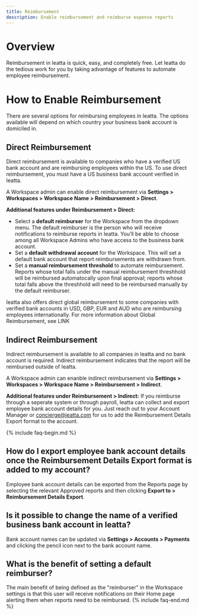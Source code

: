 ```yaml
---
title: Reimbursement 
description: Enable reimbursement and reimburse expense reports 
---
```

<!-- The lines above are required by Jekyll to process the .md file -->

# Overview 
Reimbursement in Ieatta is quick, easy, and completely free. Let Ieatta do the tedious work for you by taking advantage of features to automate employee reimbursement. 

# How to Enable Reimbursement
There are several options for reimbursing employees in Ieatta. The options available will depend on which country your business bank account is domiciled in. 

## Direct Reimbursement 

Direct reimbursement is available to companies who have a verified US bank account and are reimbursing employees within the US. To use direct reimbursement, you must have a US business bank account verified in Ieatta.

A Workspace admin can enable direct reimbursement via **Settings > Workspaces > Workspace Name > Reimbursement > Direct**. 

**Additional features under Reimbursement > Direct:**
 - Select a **default reimburser** for the Workspace from the dropdown menu. The default reimburser is the person who will receive notifications to reimburse reports in Ieatta. You’ll be able to choose among all Workspace Admins who have access to the business bank account. 
 - Set a **default withdrawal account** for the Workspace. This will set a default bank account that report reimbursements are withdrawn from.
 - Set a **manual reimbursement threshold** to automate reimbursement. Reports whose total falls under the manual reimbursement threshhold will be reimbursed automatocally upon final approval; reports whose total falls above the threshhold will need to be reimbursed manually by the default reimburser. 

Ieatta also offers direct global reimbursement to some companies with verified bank accounts in USD, GBP, EUR and AUD who are reimbursing employees internationally. For more information about Global Reimbursement, see LINK

## Indirect Reimbursement 

Indirect reimbursement is available to all companies in Ieatta and no bank account is required. Indirect reimbursement indicates that the report will be reimbursed outside of Ieatta. 

A Workspace admin can enanble indirect reimbursement via **Settings > Workspaces > Workspace Name > Reimbursement > Indirect**. 

**Additional features under Reimbursement > Indirect:**
If you reimburse through a seperate system or through payroll, Ieatta can collect and export employee bank account details for you.  Just reach out to your Account Manager or concierge@ieatta.com for us to add the Reimbursement Details Export format to the account. 

{% include faq-begin.md %}

## How do I export employee bank account details once the Reimbursement Details Export format is added to my account? 

Employee bank account details can be exported from the Reports page by selecting the relevant Approved reports and then clicking **Export to > Reimbursement Details Export**.

## Is it possible to change the name of a verified business bank account in Ieatta? 

Bank account names can be updated via **Settings > Accounts > Payments** and clicking the pencil icon next to the bank account name. 

## What is the benefit of setting a default reimburser?

The main benefit of being defined as the "reimburser" in the Workspace settings is that this user will receive notifications on their Home page alerting them when reports need to be reimbursed. 
{% include faq-end.md %}
